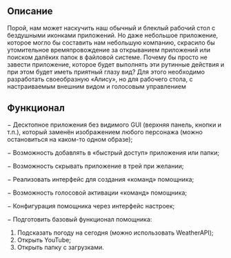 ## **Описание**
Порой, нам может наскучить наш обычный и блеклый рабочий стол с бездушными иконками приложений. Но даже
небольшое приложение, которое могло бы составить нам небольшую компанию, скрасило бы утомительное
времяпровождение за открыванием приложений или поиском далёких папок в файловой системе. Почему бы
просто не завести приложение, которое будет выполнять эти рутинные действия и при этом будет иметь приятный
глазу вид? Для этого необходимо разработать своеобразную «Алису», но для рабочего стола, с настраиваемым
внешним видом и голосовым управлением
## **Функционал**
− Десктопное приложения без видимого GUI (верхняя панель, кнопки и т.п.), который заменён изображением
любого персонажа (можно остановиться на каком-то одном образе);

− Возможность добавлять в «быстрый доступ» приложения или папки;

− Возможность скрывать приложение в трей при желании;

− Реализовать интерфейс для создания «команд» помощника;

− Возможность голосовой активации «команд» помощника;

− Конфигурация помощника через интерфейс настроек;

− Подготовить базовый функционал помощника:

1. Подсказать погоду на сегодня (можно использовать WeatherAPI);
2. Открыть YouTube;
3. Открыть папку с загрузками.